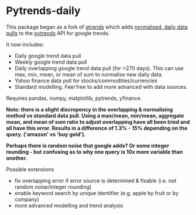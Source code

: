 <h1>Pytrends-daily</h1>

This package began as a fork of [gtrends](https://github.com/ecsalina/gtrends) which adds [normalised, daily data pulls](https://towardsdatascience.com/reconstruct-google-trends-daily-data-for-extended-period-75b6ca1d3420) to the [pytrends](https://github.com/GeneralMills/pytrends) API for google trends.

It now includes:

* Daily google trend data pull
* Weekly google trend data pull
* Daily overlapping google trend data pull (for >270 days). This can use max, min, mean, or mean of sum to normalise new daily data.
* Yahoo finance data pull for stocks/commodities/currencies
* Standard modelling. Feel free to add more advanced with data sources.

Requires pandas, numpy, matplotlib, pytrends, yfinance.

**Note: there is a slight discrepency in the overlapping & normalising method vs standard data pull. Using a max/mean, min/mean, aggregate mean, and mean of sum ratio to adjust overlapping have all been tried and all have this error. Results in a difference of 1.3% - 15% depending on the query. ('amazon' vs 'buy gold').**

**Perhaps there is random noise that google adds? Or some integer rounding - but confusing as to why one query is 10x more variable than another.**

Possible extensions
* fix overlapping error if error source is determined & fixable (i.e. not random noise/integer rounding)
* enable keyword search by unique identifier (e.g. apple by fruit or by company)
* more advanced modelling and trend analysis
